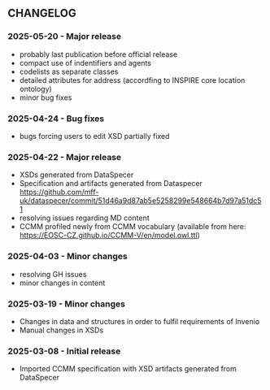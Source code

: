 CHANGELOG
---------------------------------------
### 2025-05-20 - Major release
* probably last publication before official release
* compact use of indentifiers and agents
* codelists as separate classes
* detailed attributes for address (accordfing to INSPIRE core location ontology)
* minor bug fixes

### 2025-04-24 - Bug fixes
* bugs forcing users to edit XSD partially fixed

### 2025-04-22 - Major release
* XSDs generated from DataSpecer
* Specification and artifacts generated from Dataspecer https://github.com/mff-uk/dataspecer/commit/51d46a9d87ab5e5258299e548664b7d97a51dc51
* resolving issues regarding MD content
* CCMM profiled newly from CCMM vocabulary (available from here: https://EOSC-CZ.github.io/CCMM-V/en/model.owl.ttl)

### 2025-04-03 - Minor changes
* resolving GH issues
* minor changes in content

### 2025-03-19 - Minor changes
* Changes in data and structures in order to fulfil requirements of Invenio
* Manual changes in XSDs 

### 2025-03-08 - Initial release
* Imported CCMM specification with XSD artifacts generated from DataSpecer 
